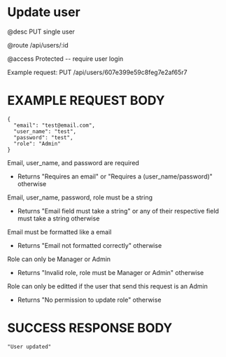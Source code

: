 # Update user
@desc PUT single user

@route /api/users/:id

@access Protected -- require user login

Example request: PUT /api/users/607e399e59c8feg7e2af65r7

# EXAMPLE REQUEST BODY
```
{
  "email": "test@email.com",
  "user_name": "test",
  "password": "test",
  "role": "Admin"
}
```

Email, user_name, and password are required
- Returns "Requires an email" or "Requires a (user_name/password)" otherwise

Email, user_name, password, role must be a string
- Returns "Email field must take a string" or any of their respective field must take a string otherwise

Email must be formatted like a email
- Returns "Email not formatted correctly" otherwise

Role can only be Manager or Admin
- Returns "Invalid role, role must be Manager or Admin" otherwise

Role can only be editted if the user that send this request is an Admin
- Returns "No permission to update role" otherwise

# SUCCESS RESPONSE BODY
```
"User updated"
```